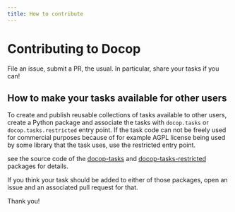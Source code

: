 ```yaml
---
title: How to contribute
---
```


# Contributing to Docop

File an issue, submit a PR, the usual. In particular, share your tasks if you can!

## How to make your tasks available for other users

To create and publish reusable collections of tasks available to other users, create a Python package and associate the tasks with `docop.tasks` or `docop.tasks.restricted` entry point. If the task code can not be freely used for commercial purposes because of for example AGPL license being used by some library that the task uses, use the restricted entry point.

see the source code of the [docop-tasks](https://pypi.org/project/docop-tasks) and [docop-tasks-restricted](https://pypi.org/project/docop-tasks-restricted) packages for details.

If you think your task should be added to either of those packages, open an issue and an associated pull request for that.

Thank you!

